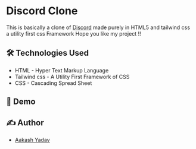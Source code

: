 # Discord Clone

This is basically a clone of [Discord](https://discord.com/) made purely in HTML5 and tailwind css a utility first css Framework
Hope you like my project !!

## 🛠 Technologies Used
  - HTML - Hyper Text Markup Language
  - Tailwind css - A Utility First Framework of CSS
  - CSS - Cascading Spread Sheet

## 🚩 Demo


## ✍️ Author
- [Aakash Yadav](https://www.github.com/aakashkilhor)
    

